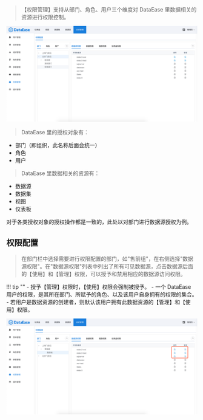 > 【权限管理】支持从部门、角色、用户三个维度对 DataEase 里数据相关的资源进行权限控制。

![权限列表](../../img/system_management/权限列表.png)

> DataEase 里的授权对象有：

- 部门（即组织，此名称后面会统一）
- 角色
- 用户

> DataEase 里数据相关的资源有：

- 数据源
- 数据集
- 视图
- 仪表板

对于各类授权对象的授权操作都是一致的，此处以对部门进行数据源授权为例。

## 权限配置
> 在部门栏中选择需要进行权限配置的部门，如"售前组"，在右侧选择"数据源权限"。在"数据源权限"列表中列出了所有可见数据源，点击数据源后面的【使用】和【管理】权限，可以授予和禁用相应的数据源访问权限。

!!! tip ""
	- 授予【管理】权限时，【使用】权限会强制被授予。
	- 一个 DataEase 用户的权限，是其所在部门、所赋予的角色、以及该用户自身拥有的权限的集合。
	- 若用户是数据资源的创建者，则默认该用户拥有此数据资源的【管理】和【使用】权限。

![权限配置](../../img/system_management/权限配置.png)

